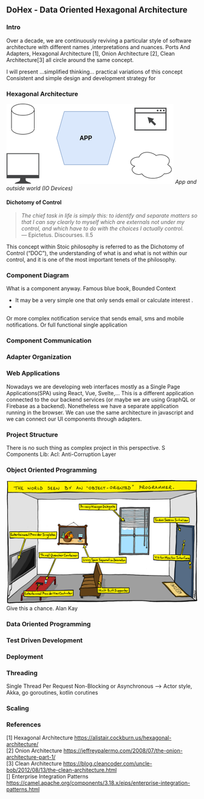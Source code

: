 ## DoHex - Data Oriented Hexagonal Architecture 

### Intro

Over a decade, we are continuously reviving a particular style of software architecture with different names ,interpretations and nuances. Ports And Adapters, Hexagonal Architecture [1], Onion Architecture [2], Clean Architecture[3] all circle around the same concept.  
 
I will present ...simplified thinking... practical variations of this concept
Consistent and simple design and development strategy for 
 
### Hexagonal Architecture
![Hex1](https://raw.githubusercontent.com/alicemunsal/dohex/master/diagrams/1.drawio.png)
*App and outside world (IO Devices)*

#### Dichotomy of Control

> *The chief task in life is simply this: to identify and separate matters so that I can say clearly to myself which are externals not under my control, and which have to do with the choices I actually control.*  
> — Epictetus. Discourses. II.5  

This concept within Stoic philosophy is referred to as the Dichotomy of Control (“DOC”), the understanding of what is and what is not within our control, and it is one of the most important tenets of the philosophy. 

### Component Diagram 

What is a component anyway. 
Famous blue book, Bounded Context
* It may be a very simple one that only sends email or calculate interest .  
* 
Or more complex notification service that sends email, sms and mobile notifications.
Or full functional single application

### Component Communication

### Adapter Organization

### Web Applications

Nowadays we are developing web interfaces mostly as a Single Page Applications(SPA) using React, Vue, Svelte,... This is a different application connected to the our backend services (or maybe we are using GraphQL or Firebase as a backend). Nonetheless we have a separate application running in the browser. We can use the same architecture in javascript and we can connect our UI components through adapters.

### Project Structure
There is no such thing as complex project in this perspective. S
Components
Lib: 
Acl: Anti-Corruption Layer 

### Object Oriented Programming
![OO Programmer](https://raw.githubusercontent.com/alicemunsal/dohex/master/diagrams/ooprogrammer.png)
Give this a chance.
Alan Kay 

### Data Oriented Programming

### Test Driven Development

### Deployment


### Threading
Single Thread Per Request
Non-Blocking or Asynchronous  --> Actor style, Akka, go goroutines, kotlin corutines

### Scaling

### References
[1] Hexagonal Architecture https://alistair.cockburn.us/hexagonal-architecture/  
[2] Onion Architecture https://jeffreypalermo.com/2008/07/the-onion-architecture-part-1/  
[3] Clean Architecture https://blog.cleancoder.com/uncle-bob/2012/08/13/the-clean-architecture.html  
[] Enterprise Integration Patterns https://camel.apache.org/components/3.18.x/eips/enterprise-integration-patterns.html  

<!--stackedit_data:
eyJoaXN0b3J5IjpbOTg5NTE0MTQ4LDE2MzI4NTE4NzIsLTc3Nz
cyMzc1MSwtMTEyODYwNzE1Myw0MTAwMzA2MDksLTEzNTYzMTcy
NDcsLTc4NjI4Mjc5LDE2OTA2NTA1NDgsLTM1Mjg4MjgzNywtMT
Y1NzIwNTU1LC02NzIyMjI3MDQsMzYyOTA0Njk2LDQ4MjMyMDE0
NiwtOTI0NzMzNDYwLDk1NzI0MzMxMyw1MTA4MDgzNCwtNDQyNz
M0NDc2LC0xMDE1Njk5NDk1LDg0OTIwNzQxOSwtMTQyNDYxMjg5
OF19
-->